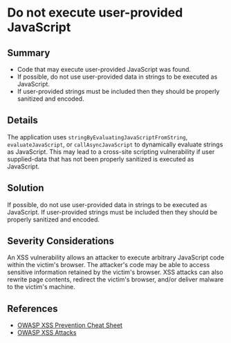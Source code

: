 # Do not execute user-provided JavaScript

## Summary

-   Code that may execute user-provided JavaScript was found.
-   If possible, do not use user-provided data in strings to be executed as
    JavaScript.
-   If user-provided strings must be included then they should be properly
    sanitized and encoded.

## Details

The application uses `stringByEvaluatingJavaScriptFromString`,
`evaluateJavaScript`, or `callAsyncJavaScript` to dynamically evaluate strings
as JavaScript. This may lead to a cross-site scripting vulnerability if user
supplied-data that has not been properly sanitized is executed as JavaScript.

## Solution

If possible, do not use user-provided data in strings to be executed as
JavaScript. If user-provided strings must be included then they should be
properly sanitized and encoded.

## Severity Considerations

An XSS vulnerability allows an attacker to execute arbitrary JavaScript code
within the victim's browser. The attacker's code may be able to access sensitive
information retained by the victim's browser. XSS attacks can also rewrite page
contents, redirect the victim's browser, and/or deliver malware to the victim's
machine.

## References

-   [OWASP XSS Prevention Cheat Sheet](https://cheatsheetseries.owasp.org/cheatsheets/Cross_Site_Scripting_Prevention_Cheat_Sheet.html)
-   [OWASP XSS Attacks](https://owasp.org/www-community/attacks/xss/)
